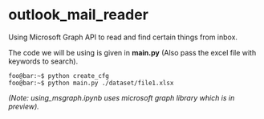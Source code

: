 # outlook_mail_reader
Using Microsoft Graph API to read and find certain things from inbox.

The code we will be using is given in **main.py** (Also pass the excel file with keywords to search). 
```console
foo@bar:~$ python create_cfg 
foo@bar:~$ python main.py ./dataset/file1.xlsx 
```


*(Note: using_msgraph.ipynb uses microsoft graph library which is in preview).*
